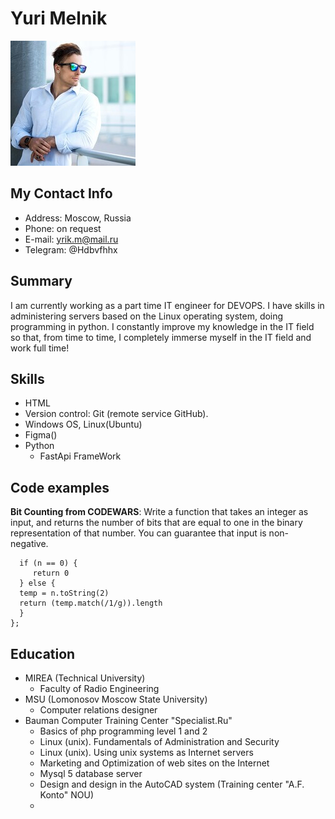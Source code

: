 # Yuri Melnik

![my Avatar](Avatar.jpg "Аватар")

## My Contact Info

* Address: Moscow, Russia
* Phone: on request
* E-mail: <yrik.m@mail.ru>
* Telegram: @Hdbvfhhx

## Summary

I am currently working as a part time IT engineer for DEVOPS. I have skills in administering servers based on the Linux operating system, doing programming in python. I constantly improve my knowledge in the IT field so that, from time to time, I completely immerse myself in the IT field and work full time!

## Skills

* HTML
* Version control: Git (remote service GitHub).
* Windows OS, Linux(Ubuntu)
* Figma()
* Python
  * FastApi FrameWork

## Code examples

**Bit Counting from CODEWARS**: Write a function that takes an integer as input, and returns the number of bits that are equal to one in the binary representation of that number. You can guarantee that input is non-negative.

```var countBits = function(n) {
  if (n == 0) {
     return 0
  } else {
  temp = n.toString(2)
  return (temp.match(/1/g)).length
  }
};
```

## Education

* MIREA (Technical University)
  * Faculty of Radio Engineering
* MSU (Lomonosov Moscow State University)
  * Сomputer relations designer
* Bauman Computer Training Center "Specialist.Ru"
  * Basics of php programming level 1 and 2
  * Linux (unix). Fundamentals of Administration and Security
  * Linux (unix). Using unix systems as Internet servers
  * Marketing and Optimization of web sites on the Internet
  * Mysql 5 database server
  * Design and design in the AutoCAD system (Training center "A.F. Konto" NOU)
  * 
